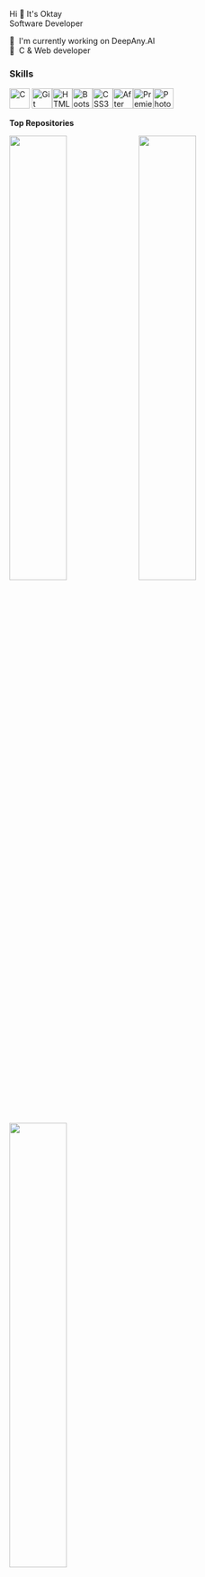 <p>Hi 👋 It's Oktay <br>
Software Developer</p>
🚀  I'm currently working on DeepAny.AI <br>
🧠  C & Web developer <br>


### Skills


<p align="left">
<a href="https://docs.microsoft.com/en-us/cpp/?view=msvc-170" target="_blank" rel="noreferrer"><img src="https://raw.githubusercontent.com/danielcranney/readme-generator/main/public/icons/skills/c-colored.svg" width="36" height="36" alt="C" /></a>
<a href="https://git-scm.com/" target="_blank" rel="noreferrer"><img src="https://raw.githubusercontent.com/danielcranney/readme-generator/main/public/icons/skills/git-colored.svg" width="36" height="36" alt="Git" /></a><a href="https://developer.mozilla.org/en-US/docs/Glossary/HTML5" target="_blank" rel="noreferrer"><img src="https://raw.githubusercontent.com/danielcranney/readme-generator/main/public/icons/skills/html5-colored.svg" width="36" height="36" alt="HTML5" /></a><a href="https://getbootstrap.com/" target="_blank" rel="noreferrer"><img src="https://raw.githubusercontent.com/danielcranney/readme-generator/main/public/icons/skills/bootstrap-colored.svg" width="36" height="36" alt="Bootstrap" /></a><a href="https://www.w3.org/TR/CSS/#css" target="_blank" rel="noreferrer"><img src="https://raw.githubusercontent.com/danielcranney/readme-generator/main/public/icons/skills/css3-colored.svg" width="36" height="36" alt="CSS3" /></a><a href="https://www.adobe.com/uk/products/aftereffects.html" target="_blank" rel="noreferrer"><img src="https://raw.githubusercontent.com/danielcranney/readme-generator/main/public/icons/skills/aftereffects-colored.svg" width="36" height="36" alt="After Effects" /></a><a href="https://www.adobe.com/uk/products/premiere.html" target="_blank" rel="noreferrer"><img src="https://raw.githubusercontent.com/danielcranney/readme-generator/main/public/icons/skills/premierepro-colored.svg" width="36" height="36" alt="Premiere Pro" /></a><a href="https://www.adobe.com/uk/products/photoshop.html" target="_blank" rel="noreferrer"><img src="https://raw.githubusercontent.com/danielcranney/readme-generator/main/public/icons/skills/photoshop-colored.svg" width="36" height="36" alt="Photoshop" /></a></p>



<b>Top Repositories</b>

<div width="100%" align="center"><a href="https://github.com/oktaycb/42_Piscine" align="left"><img align="left" width="45%" src="https://github-readme-stats.vercel.app/api/pin/?username=oktaycb&repo=42_Piscine&title_color=ef4444&text_color=ffffff&icon_color=ef4444&bg_color=1c1917&hide_border=true&locale=en" /></a>

<div width="100%" align="center"><a href="https://github.com/oktaycb/DeepAny.AI" align="left"><img align="left" width="45%" src="https://github-readme-stats.vercel.app/api/pin/?username=oktaycb&repo=DeepAny.AI&title_color=ef4444&text_color=ffffff&icon_color=ef4444&bg_color=1c1917&hide_border=true&locale=en" /></a></div><br /><br /><br />
<div width="100%" align="center"><a href="https://github.com/oktaycb/socialmedia" align="left"><img align="left" width="45%" src="https://github-readme-stats.vercel.app/api/pin/?username=oktaycb&repo=42so.social&title_color=ef4444&text_color=ffffff&icon_color=ef4444&bg_color=1c1917&hide_border=true&locale=en" /></a>

<br /><br /><br /><br />



